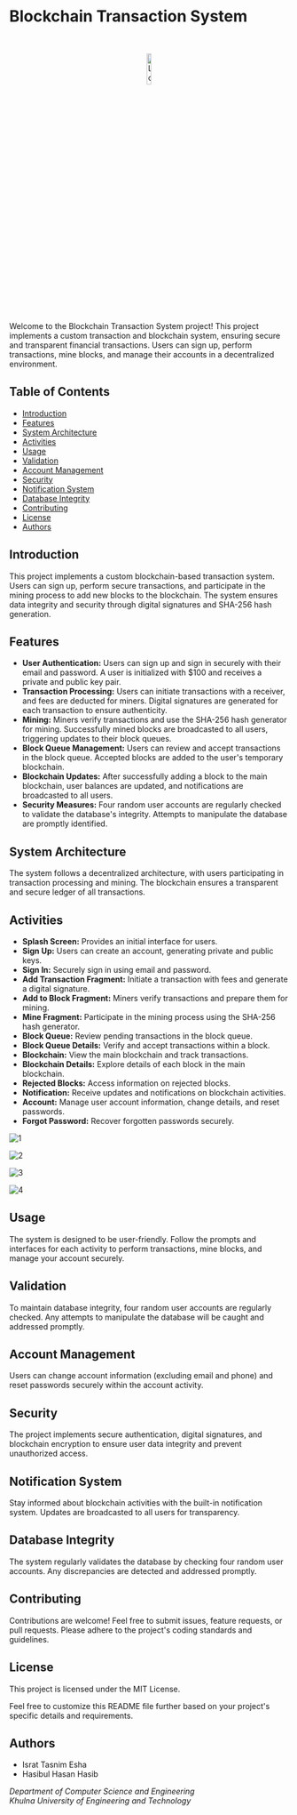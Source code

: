# Blockchain Transaction System

<br>


<p align="center">
  <img src="https://github.com/IsratTasnimEsha/Blockchain-Based-Transaction-App/assets/88322977/84fbc5e4-958a-4a0e-bd45-53143f068516" alt="Logo" width="12%">
</p>



Welcome to the Blockchain Transaction System project! This project implements a custom transaction and blockchain system, ensuring secure and transparent financial transactions. Users can sign up, perform transactions, mine blocks, and manage their accounts in a decentralized environment.

## Table of Contents
- [Introduction](#introduction)
- [Features](#features)
- [System Architecture](#system-architecture)
- [Activities](#activities)
- [Usage](#usage)
- [Validation](#validation)
- [Account Management](#account-management)
- [Security](#security)
- [Notification System](#notification-system)
- [Database Integrity](#database-integrity)
- [Contributing](#contributing)
- [License](#license)
- [Authors](#authors)

## Introduction
This project implements a custom blockchain-based transaction system. Users can sign up, perform secure transactions, and participate in the mining process to add new blocks to the blockchain. The system ensures data integrity and security through digital signatures and SHA-256 hash generation.

## Features
- **User Authentication:** Users can sign up and sign in securely with their email and password. A user is initialized with $100 and receives a private and public key pair.
- **Transaction Processing:** Users can initiate transactions with a receiver, and fees are deducted for miners. Digital signatures are generated for each transaction to ensure authenticity.
- **Mining:** Miners verify transactions and use the SHA-256 hash generator for mining. Successfully mined blocks are broadcasted to all users, triggering updates to their block queues.
- **Block Queue Management:** Users can review and accept transactions in the block queue. Accepted blocks are added to the user's temporary blockchain.
- **Blockchain Updates:** After successfully adding a block to the main blockchain, user balances are updated, and notifications are broadcasted to all users.
- **Security Measures:** Four random user accounts are regularly checked to validate the database's integrity. Attempts to manipulate the database are promptly identified.

## System Architecture
The system follows a decentralized architecture, with users participating in transaction processing and mining. The blockchain ensures a transparent and secure ledger of all transactions.

## Activities
- **Splash Screen:** Provides an initial interface for users.
- **Sign Up:** Users can create an account, generating private and public keys.
- **Sign In:** Securely sign in using email and password.
- **Add Transaction Fragment:** Initiate a transaction with fees and generate a digital signature.
- **Add to Block Fragment:** Miners verify transactions and prepare them for mining.
- **Mine Fragment:** Participate in the mining process using the SHA-256 hash generator.
- **Block Queue:** Review pending transactions in the block queue.
- **Block Queue Details:** Verify and accept transactions within a block.
- **Blockchain:** View the main blockchain and track transactions.
- **Blockchain Details:** Explore details of each block in the main blockchain.
- **Rejected Blocks:** Access information on rejected blocks.
- **Notification:** Receive updates and notifications on blockchain activities.
- **Account:** Manage user account information, change details, and reset passwords.
- **Forgot Password:** Recover forgotten passwords securely.

![1](https://github.com/IsratTasnimEsha/Blockchain-Based-Transaction-App/assets/88322977/0a977ef0-5c6d-4e0c-8fbf-eab9136b96ea)

![2](https://github.com/IsratTasnimEsha/Blockchain-Based-Transaction-App/assets/88322977/8414a708-d63b-41c4-984a-83201c333419)

![3](https://github.com/IsratTasnimEsha/Blockchain-Based-Transaction-App/assets/88322977/4d28ff36-bad8-4d4e-8c0f-a3f6df85a1f8)

![4](https://github.com/IsratTasnimEsha/Blockchain-Based-Transaction-App/assets/88322977/a9ad05e1-1b6a-4ede-ab2e-7cc188013ab2)

## Usage
The system is designed to be user-friendly. Follow the prompts and interfaces for each activity to perform transactions, mine blocks, and manage your account securely.

## Validation
To maintain database integrity, four random user accounts are regularly checked. Any attempts to manipulate the database will be caught and addressed promptly.

## Account Management
Users can change account information (excluding email and phone) and reset passwords securely within the account activity.

## Security
The project implements secure authentication, digital signatures, and blockchain encryption to ensure user data integrity and prevent unauthorized access.

## Notification System
Stay informed about blockchain activities with the built-in notification system. Updates are broadcasted to all users for transparency.

## Database Integrity
The system regularly validates the database by checking four random user accounts. Any discrepancies are detected and addressed promptly.

## Contributing
Contributions are welcome! Feel free to submit issues, feature requests, or pull requests. Please adhere to the project's coding standards and guidelines.

## License
This project is licensed under the MIT License.

Feel free to customize this README file further based on your project's specific details and requirements.

## Authors

- Israt Tasnim Esha
- Hasibul Hasan Hasib

*Department of Computer Science and Engineering*  
*Khulna University of Engineering and Technology*
